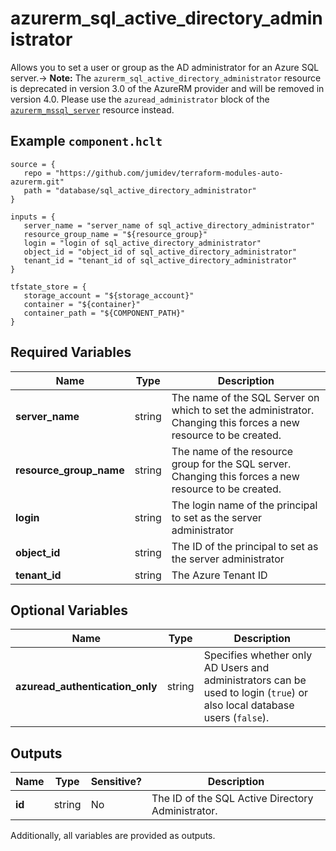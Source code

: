 # azurerm_sql_active_directory_administrator

Allows you to set a user or group as the AD administrator for an Azure SQL server.-> **Note:** The `azurerm_sql_active_directory_administrator` resource is deprecated in version 3.0 of the AzureRM provider and will be removed in version 4.0. Please use the `azuread_administrator` block of the [`azurerm_mssql_server`](https://registry.terraform.io/providers/hashicorp/azurerm/latest/docs/resources/mssql_server) resource instead.

## Example `component.hclt`

```hcl
source = {
   repo = "https://github.com/jumidev/terraform-modules-auto-azurerm.git" 
   path = "database/sql_active_directory_administrator" 
}

inputs = {
   server_name = "server_name of sql_active_directory_administrator" 
   resource_group_name = "${resource_group}" 
   login = "login of sql_active_directory_administrator" 
   object_id = "object_id of sql_active_directory_administrator" 
   tenant_id = "tenant_id of sql_active_directory_administrator" 
}

tfstate_store = {
   storage_account = "${storage_account}" 
   container = "${container}" 
   container_path = "${COMPONENT_PATH}" 
}

```

## Required Variables

| Name | Type |  Description |
| ---- | --------- |  ----------- |
| **server_name** | string |  The name of the SQL Server on which to set the administrator. Changing this forces a new resource to be created. | 
| **resource_group_name** | string |  The name of the resource group for the SQL server. Changing this forces a new resource to be created. | 
| **login** | string |  The login name of the principal to set as the server administrator | 
| **object_id** | string |  The ID of the principal to set as the server administrator | 
| **tenant_id** | string |  The Azure Tenant ID | 

## Optional Variables

| Name | Type |  Description |
| ---- | --------- |  ----------- |
| **azuread_authentication_only** | string |  Specifies whether only AD Users and administrators can be used to login (`true`) or also local database users (`false`). | 



## Outputs

| Name | Type | Sensitive? | Description |
| ---- | ---- | --------- | --------- |
| **id** | string | No  | The ID of the SQL Active Directory Administrator. | 

Additionally, all variables are provided as outputs.
